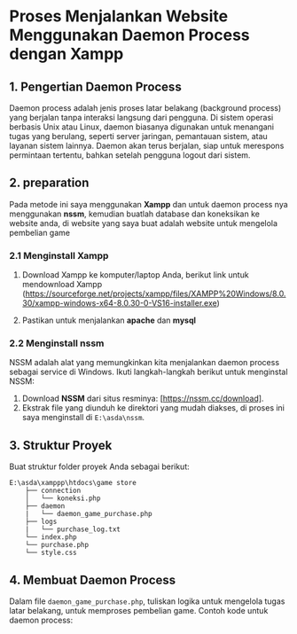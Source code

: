 # Proses Menjalankan Website Menggunakan Daemon Process dengan Xampp

## 1. Pengertian Daemon Process
Daemon process adalah jenis proses latar belakang (background process) yang berjalan tanpa interaksi langsung dari pengguna. Di sistem operasi berbasis Unix atau Linux, daemon biasanya digunakan untuk menangani tugas yang berulang, seperti server jaringan, pemantauan sistem, atau layanan sistem lainnya. Daemon akan terus berjalan, siap untuk merespons permintaan tertentu, bahkan setelah pengguna logout dari sistem.

## 2. preparation
Pada metode ini saya menggunakan **Xampp** dan untuk daemon process nya menggunakan **nssm**, kemudian buatlah database dan koneksikan ke website anda, di website yang saya buat adalah website untuk mengelola pembelian game

### 2.1 Menginstall Xampp
1. Download Xampp ke komputer/laptop Anda, berikut link untuk mendownload Xampp (https://sourceforge.net/projects/xampp/files/XAMPP%20Windows/8.0.30/xampp-windows-x64-8.0.30-0-VS16-installer.exe)

2. Pastikan untuk menjalankan **apache** dan **mysql**

### 2.2 Menginstall nssm
NSSM adalah alat yang memungkinkan kita menjalankan daemon process sebagai service di Windows. Ikuti langkah-langkah berikut untuk menginstal NSSM:
1. Download **NSSM** dari situs resminya: [https://nssm.cc/download].
2. Ekstrak file yang diunduh ke direktori yang mudah diakses, di proses ini saya menginstall di  `E:\asda\nssm`.

## 3. Struktur Proyek
Buat struktur folder proyek Anda sebagai berikut:
```
E:\asda\xamppp\htdocs\game store  
    ├── connection   
    │   └── koneksi.php
    ├── daemon
    |   └── daemon_game_purchase.php
    ├── logs 
    |   └── purchase_log.txt
    └── index.php
    └── purchase.php
    └── style.css
```

## 4. Membuat Daemon Process
Dalam file `daemon_game_purchase.php`, tuliskan logika untuk mengelola tugas latar belakang, untuk memproses pembelian game. Contoh kode untuk daemon process:
